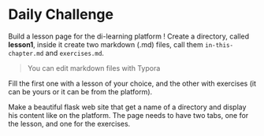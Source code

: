 # Daily Challenge



Build a lesson page for the di-learning platform !
Create a directory, called **lesson1**, inside it create two markdown (.md) files, call them `in-this-chapter.md` and `exercises.md`.

> You can edit markdown files with Typora

Fill the first one with a lesson of your choice, and the other with exercises (it can be yours or it can be from the platform).

Make a beautiful flask web site that get a name of a directory and display his content like on the platform. The page needs to have two tabs, one for the lesson, and one for the exercises.



